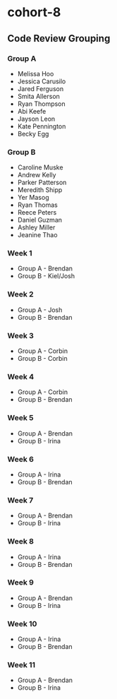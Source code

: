 # cohort-8

## Code Review Grouping

### Group A

* Melissa Hoo
* Jessica Carusilo
* Jared Ferguson
* Smita Allerson
* Ryan Thompson
* Abi Keefe
* Jayson Leon
* Kate Pennington
* Becky Egg

### Group B

* Caroline Muske
* Andrew Kelly
* Parker Patterson
* Meredith Shipp
* Yer Masog
* Ryan Thomas
* Reece Peters
* Daniel Guzman
* Ashley Miller
* Jeanine Thao

### Week 1

* Group A - Brendan
* Group B - Kiel/Josh

### Week 2

* Group A - Josh
* Group B - Brendan

### Week 3

* Group A - Corbin
* Group B - Corbin

### Week 4

* Group A - Corbin
* Group B - Brendan

### Week 5

* Group A - Brendan
* Group B - Irina

### Week 6

* Group A - Irina
* Group B - Brendan

### Week 7

* Group A - Brendan
* Group B - Irina

### Week 8

* Group A - Irina
* Group B - Brendan

### Week 9

* Group A - Brendan
* Group B - Irina

### Week 10

* Group A - Irina
* Group B - Brendan

### Week 11

* Group A - Brendan
* Group B - Irina
